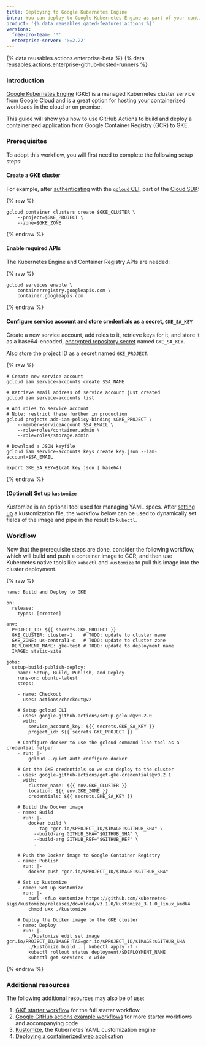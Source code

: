 ```yaml
---
title: Deploying to Google Kubernetes Engine
intro: You can deploy to Google Kubernetes Engine as part of your continuous deployment (CD) workflows.
product: '{% data reusables.gated-features.actions %}'
versions:
  free-pro-team: '*'
  enterprise-server: '>=2.22'
---
```


{% data reusables.actions.enterprise-beta %}
{% data reusables.actions.enterprise-github-hosted-runners %}

### Introduction
[Google Kubernetes Engine](https://cloud.google.com/kubernetes-engine) (GKE) is a managed Kubernetes cluster service from Google Cloud and is a great option for hosting your containerized workloads in the cloud or on premise.

This guide will show you how to use GitHub Actions to build and deploy a containerized application from Google Container Registry (GCR) to GKE. 

### Prerequisites
To adopt this workflow, you will first need to complete the following setup steps:

#### Create a GKE cluster
For example, after [authenticating](https://cloud.google.com/sdk/gcloud/reference/auth/login) with the [`gcloud` CLI](https://cloud.google.com/sdk/gcloud/reference), part of the [Cloud SDK](https://cloud.google.com/sdk/gcloud#the_gcloud_cli_and_cloud_sdk):

{% raw %}
```bash{:copy}
gcloud container clusters create $GKE_CLUSTER \
	--project=$GKE_PROJECT \
	--zone=$GKE_ZONE
```
{% endraw %}

#### Enable required APIs
The Kubernetes Engine and Container Registry APIs are needed:

{% raw %}
```bash{:copy}
gcloud services enable \
	containerregistry.googleapis.com \
	container.googleapis.com
```
{% endraw %}

#### Configure service account and store credentials as a secret, `GKE_SA_KEY`
Create a new service account, add roles to it, retrieve keys for it, and store it as a base64-encoded, [encrypted repository secret](https://docs.github.com/en/free-pro-team@latest/actions/reference/encrypted-secrets) named `GKE_SA_KEY`.

Also store the project ID as a secret named `GKE_PROJECT`.

{% raw %}
```bash{:copy}
# Create new service account
gcloud iam service-accounts create $SA_NAME
 
# Retrieve email address of service account just created
gcloud iam service-accounts list
 
# Add roles to service account
# Note: restrict these further in production
gcloud projects add-iam-policy-binding $GKE_PROJECT \
	--member=serviceAccount:$SA_EMAIL \
	--role=roles/container.admin \
	--role=roles/storage.admin
 
# Download a JSON keyfile
gcloud iam service-accounts keys create key.json --iam-account=$SA_EMAIL
 
export GKE_SA_KEY=$(cat key.json | base64)
```
{% endraw %}

#### (Optional) Set up `kustomize`
Kustomize is an optional tool used for managing YAML specs. After  [setting up](https://github.com/kubernetes-sigs/kustomize#usage) a kustomization file, the workflow below can be used to dynamically set fields of the image and pipe in the result to `kubectl`.

### Workflow

Now that the prerequisite steps are done, consider the following workflow, which will build and push a container image to GCR, and then use Kubernetes native tools like `kubectl` and `kustomize` to pull this image into the cluster deployment.

{% raw %}
```yaml{:copy}
name: Build and Deploy to GKE
 
on:
  release:
    types: [created]
 
env:
  PROJECT_ID: ${{ secrets.GKE_PROJECT }}
  GKE_CLUSTER: cluster-1    # TODO: update to cluster name
  GKE_ZONE: us-central1-c   # TODO: update to cluster zone
  DEPLOYMENT_NAME: gke-test # TODO: update to deployment name
  IMAGE: static-site
 
jobs:
  setup-build-publish-deploy:
    name: Setup, Build, Publish, and Deploy
    runs-on: ubuntu-latest
    steps:
 
    - name: Checkout
      uses: actions/checkout@v2
 
    # Setup gcloud CLI
    - uses: google-github-actions/setup-gcloud@v0.2.0
      with:
        service_account_key: ${{ secrets.GKE_SA_KEY }}
        project_id: ${{ secrets.GKE_PROJECT }}
 
    # Configure docker to use the gcloud command-line tool as a credential helper
    - run: |-
        gcloud --quiet auth configure-docker
      
    # Get the GKE credentials so we can deploy to the cluster
    - uses: google-github-actions/get-gke-credentials@v0.2.1
      with:
        cluster_name: ${{ env.GKE_CLUSTER }}
        location: ${{ env.GKE_ZONE }}
        credentials: ${{ secrets.GKE_SA_KEY }}

    # Build the Docker image
    - name: Build
      run: |-
        docker build \
          --tag "gcr.io/$PROJECT_ID/$IMAGE:$GITHUB_SHA" \
          --build-arg GITHUB_SHA="$GITHUB_SHA" \
          --build-arg GITHUB_REF="$GITHUB_REF" \
          .
 
    # Push the Docker image to Google Container Registry
    - name: Publish
      run: |-
        docker push "gcr.io/$PROJECT_ID/$IMAGE:$GITHUB_SHA"
        
    # Set up kustomize
    - name: Set up Kustomize
      run: |-
        curl -sfLo kustomize https://github.com/kubernetes-sigs/kustomize/releases/download/v3.1.0/kustomize_3.1.0_linux_amd64
        chmod u+x ./kustomize
 
    # Deploy the Docker image to the GKE cluster
    - name: Deploy
      run: |-
        ./kustomize edit set image gcr.io/PROJECT_ID/IMAGE:TAG=gcr.io/$PROJECT_ID/$IMAGE:$GITHUB_SHA
        ./kustomize build . | kubectl apply -f -
        kubectl rollout status deployment/$DEPLOYMENT_NAME
        kubectl get services -o wide
```
{% endraw %}

### Additional resources
The following additional resources may also be of use:

1.  [GKE starter workflow](https://github.com/actions/starter-workflows/blob/master/ci/google.yml) for the full starter workflow
2.  [Google GitHub actions example workflows](https://github.com/google-github-actions/setup-gcloud/tree/master/example-workflows/) for more starter workflows and accompanying code
3.  [Kustomize](https://kustomize.io/), the Kubernetes YAML customization engine
4.  [Deploying a containerized web application](https://cloud.google.com/kubernetes-engine/docs/tutorials/hello-app) 